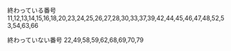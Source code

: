 終わっている番号
11,12,13,14,15,16,18,20,23,24,25,26,27,28,30,33,37,39,42,44,45,46,47,48,52,53,54,63,66

終わっていない番号
22,49,58,59,62,68,69,70,79
